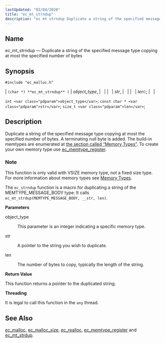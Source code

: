 ```yaml
---
lastUpdated: "02/04/2020"
title: "ec_mt_strndup"
description: "ec mt strndup Duplicate a string of the specified message type copying at most the specified number of bytes char ec mt strndup object type str len int object type const char str size t len Duplicate a string of the specified message type copying at most the specified number..."
---
```


<a name="apis.ec_mt_strndup"></a> 
## Name

ec_mt_strndup — Duplicate a string of the specified message type copying at most the specified number of bytes

## Synopsis

`#include "ec_malloc.h"`

| `(char *) **ec_mt_strndup** (` | <var class="pdparam">object_type</var>, |   |
|   | <var class="pdparam">str</var>, |   |
|   | <var class="pdparam">len</var>`)`; |   |

`int <var class="pdparam">object_type</var>`;
`const char * <var class="pdparam">str</var>`;
`size_t <var class="pdparam">len</var>`;<a name="idp55054576"></a> 
## Description

Duplicate a string of the specified message type copying at most the specified number of bytes. A terminating null byte is added. The build-in memtypes are enumerated at [the section called “Memory Types”](/momentum/3/3-api/apis-ec-malloc#apis.ec_malloc.types). To create your own memory type use [ec_memtype_register](/momentum/3/3-api/apis-ec-memtype-register).

### Note

This function is only valid with VSIZE memory type, not a fixed size type. For more information about memory types see [Memory Types](/momentum/3/3-api/arch-primary-apis#arch.memory.types).

The `ec_strndup` function is a macro for duplicating a string of the MEMTYPE_MESSAGE_BODY type: It calls `ec_mt_strdup(MEMTYPE_MESSAGE_BODY, __str, len)`.

**<a name="idp55060320"></a> Parameters**

<dl class="variablelist">

<dt>object_type</dt>

<dd>

This parameter is an integer indicating a specific memory type.

</dd>

<dt>str</dt>

<dd>

A pointer to the string you wish to duplicate.

</dd>

<dt>len</dt>

<dd>

The number of bytes to copy, typically the length of the string.

</dd>

</dl>

**<a name="idp55066816"></a> Return Value**

This function returns a pointer to the duplicated string.

**<a name="idp55067760"></a> Threading**

It is legal to call this function in the `any` thread.

<a name="idp55069616"></a> 
## See Also

[ec_malloc](/momentum/3/3-api/apis-ec-malloc), [ec_malloc_size](/momentum/3/3-api/apis-ec-malloc-size), [ec_realloc](/momentum/3/3-api/apis-ec-realloc), [ec_memtype_register](/momentum/3/3-api/apis-ec-memtype-register) and [ec_mt_strdup](/momentum/3/3-api/apis-ec-mt-strdup).